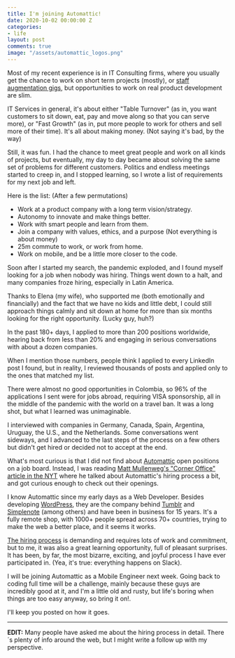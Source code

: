 ```yaml
---
title: I'm joining Automattic!
date: 2020-10-02 00:00:00 Z
categories:
- life
layout: post
comments: true
image: "/assets/automattic_logos.png"
---
```


Most of my recent experience is in IT Consulting firms, where you usually get the chance to work on short term projects (mostly), or [staff augmentation gigs](https://en.wikipedia.org/wiki/Staff_augmentation), but opportunities to work on real product development are slim.<!--more-->

IT Services in general, it's about either "Table Turnover" (as in, you want customers to sit down, eat, pay and move along so that you can serve more), or "Fast Growth" (as in, put more people to work for others and sell more of their time).  It's all about making money. (Not saying it's bad, by the way)

Still, it was fun.  I had the chance to meet great people and work on all kinds of projects, but eventually, my day to day became about solving the same set of problems for different customers.  Politics and endless meetings started to creep in, and I stopped learning, so I wrote a list of requirements for my next job and left.

Here is the list: (After a few permutations)

* Work at a product company with a long term vision/strategy.
* Autonomy to innovate and make things better.
* Work with smart people and learn from them.
* Join a company with values, ethics, and a purpose (Not everything is about money)
* 25m commute to work, or work from home.
* Work on mobile, and be a little more closer to the code.

Soon after I started my search, the pandemic exploded, and I found myself looking for a job when nobody was hiring.  Things went down to a halt, and many companies froze hiring, especially in Latin America.

Thanks to Elena (my wife), who supported me (both emotionally and financially) and the fact that we have no kids and little debt, I could still approach things calmly and sit down at home for more than six months looking for the right opportunity.  (Lucky guy, huh?)

In the past 180+ days, I applied to more than 200 positions worldwide, hearing back from less than 20% and engaging in serious conversations with about a dozen companies.

When I mention those numbers, people think I applied to every LinkedIn post I found, but in reality, I reviewed thousands of posts and applied only to the ones that matched my list.

There were almost no good opportunities in Colombia, so 96% of the applications I sent were for jobs abroad, requiring VISA sponsorship, all in the middle of the pandemic with the world on a travel ban.  It was a long shot, but what I learned was unimaginable.

I interviewed with companies in Germany, Canada, Spain, Argentina, Uruguay, the U.S., and the Netherlands.  Some conversations went sideways,  and I advanced to the last steps of the process on a few others but didn't get hired or decided not to accept at the end.

What's most curious is that I did not find about [Automattic](https://automattic.com) open positions on a job board.  Instead,  I was reading [Matt Mullenweg's "Corner Office" article in the NYT](https://www.nytimes.com/2020/07/12/business/matt-mullenweg-automattic-corner-office.html) where he talked about Automattic's hiring process a bit, and got curious enough to check out their openings.

I know Automattic since my early days as a Web Developer.  Besides developing [WordPress](http://wordpress.com), they are the company behind [Tumblr](http://tumblr.com) and [Simplenote](https://simplenote.com) (among others) and have been in business for 15 years.   It's a fully remote shop, with 1000+ people spread across 70+ countries, trying to make the web a better place, and it seems it works.

[The hiring process](https://automattic.com/work-with-us/how-we-hire-developers/) is demanding and requires lots of work and commitment, but to me, it was also a great learning opportunity, full of pleasant surprises.  It has been, by far, the most bizarre, exciting, and joyful process I have ever participated in. (Yea, it's true: everything happens on Slack).

I will be joining Automattic as a Mobile Engineer next week.  Going back to coding full time will be a challenge, mainly because these guys are incredibly good at it, and I'm a little old and rusty, but life's boring when things are too easy anyway, so bring it on!.

I'll keep you posted on how it goes.

---
**EDIT:**  Many people have asked me about the hiring process in detail.  There´s plenty of info around the web, but I might write a follow up with my perspective.
